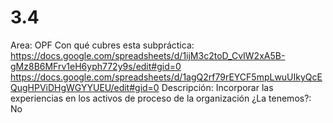 # 3.4

Area: OPF
Con qué cubres esta subpráctica: https://docs.google.com/spreadsheets/d/1ijM3c2toD_CvIW2xA5B-gMz8B6MFrv1eH6yph772y9s/edit#gid=0
https://docs.google.com/spreadsheets/d/1agQ2rf79rEYCF5mpLwuUIkyQcEQugHPViDHgWGYYUEU/edit#gid=0
Descripción: Incorporar las experiencias en los activos de proceso de la organización
¿La tenemos?: No